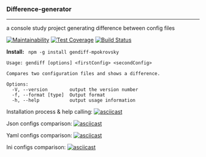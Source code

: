 ### Difference-generator
* * *
a console study project generating difference between config files

[![Maintainability](https://api.codeclimate.com/v1/badges/422c2a6b90413fbb3466/maintainability)](https://codeclimate.com/github/mpokrovsky/Difference-Generator/maintainability)
[![Test Coverage](https://api.codeclimate.com/v1/badges/422c2a6b90413fbb3466/test_coverage)](https://codeclimate.com/github/mpokrovsky/Difference-Generator/test_coverage)
[![Build Status](https://travis-ci.org/mpokrovsky/Difference-Generator.svg?branch=master)](https://travis-ci.org/mpokrovsky/Difference-Generator)

**Install:**
` npm -g install gendiff-mpokrovsky`

```
Usage: gendiff [options] <firstConfig> <secondConfig>

Compares two configuration files and shows a difference.

Options:
  -V, --version        output the version number
  -f, --format [type]  Output format
  -h, --help           output usage information
```

Installation process & help calling:
[![asciicast](https://asciinema.org/a/236334.png)](https://asciinema.org/a/236334)

Json configs comparison:
[![asciicast](https://asciinema.org/a/236755.png)](https://asciinema.org/a/236755)

Yaml configs comparison:
[![asciicast](https://asciinema.org/a/237041.png)](https://asciinema.org/a/237041)

Ini configs comparison:
[![asciicast](https://asciinema.org/a/237291.png)](https://asciinema.org/a/237291)
